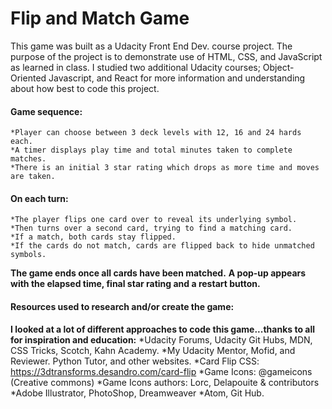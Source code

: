 # Flip and Match Game

This game was built as a Udacity Front End Dev. course project. The purpose of the project is to demonstrate use of HTML, CSS, and JavaScript as learned in class. I studied two additional Udacity courses; Object-Oriented Javascript, and React for more information and understanding about how best to code this project.
#### Game sequence:
	*Player can choose between 3 deck levels with 12, 16 and 24 hards each.
	*A timer displays play time and total minutes taken to complete matches.
	*There is an initial 3 star rating which drops as more time and moves are taken.
#### On each turn:
	*The player flips one card over to reveal its underlying symbol.
	*Then turns over a second card, trying to find a matching card.
	*If a match, both cards stay flipped.
	*If the cards do not match, cards are flipped back to hide unmatched symbols.
**The game ends once all cards have been matched.**
	**A pop-up appears with the elapsed time, final star rating and a restart button.**
	
#### Resources used to research and/or create the game:
**I looked at a lot of different approaches to code this game...thanks to all for inspiration and education:**
	*Udacity Forums, Udacity Git Hubs, MDN, CSS Tricks, Scotch, Kahn Academy.
	*My Udacity Mentor, Mofid, and Reviewer. Python Tutor, and other websites.
	*Card Flip CSS: https://3dtransforms.desandro.com/card-flip
	*Game Icons: @gameicons (Creative commons) 
	*Game Icons authors: Lorc,&#160;Delapouite&#160;&amp;&#160;contributors
	*Adobe Illustrator, PhotoShop, Dreamweaver
	*Atom, Git Hub.
